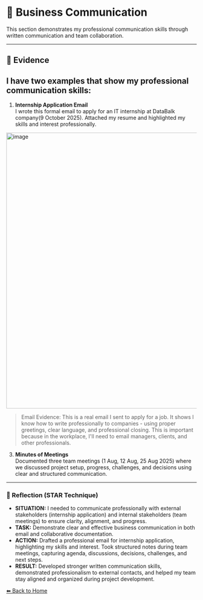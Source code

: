 # 📝 Business Communication

This section demonstrates my professional communication skills through written communication and team collaboration.

---

## 📎 Evidence
## I have two examples that show my professional communication skills:
1. **Internship Application Email**  
  I wrote this formal email to apply for an IT internship at DataBalk company(9 October 2025). Attached my resume and highlighted my skills and interest professionally.

<img width="1527" height="729" alt="image" src="https://github.com/user-attachments/assets/51edd664-ce71-481d-8d71-4e58dd34582b" />

> Email Evidence:
This is a real email I sent to apply for a job. It shows I know how to write professionally to companies - using proper greetings, clear language, and professional closing. This is important because in the workplace, I'll need to email managers, clients, and other professionals.



3. **Minutes of Meetings**  
   Documented three team meetings (1 Aug, 12 Aug, 25 Aug 2025) where we discussed project setup, progress, challenges, and decisions using clear and structured communication.

---

### 📝 Reflection (STAR Technique)
- **SITUATION:** I needed to communicate professionally with external stakeholders (internship application) and internal stakeholders (team meetings) to ensure clarity, alignment, and progress.  
- **TASK:** Demonstrate clear and effective business communication in both email and collaborative documentation.  
- **ACTION:** Drafted a professional email for internship application, highlighting my skills and interest. Took structured notes during team meetings, capturing agenda, discussions, decisions, challenges, and next steps.  
- **RESULT:** Developed stronger written communication skills, demonstrated professionalism to external contacts, and helped my team stay aligned and organized during project development.


[⬅ Back to Home](./README.md)

